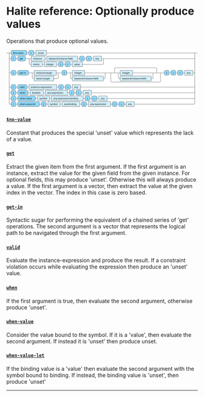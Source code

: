 <!---
  This markdown file was generated. Do not edit.
  -->

# Halite reference: Optionally produce values

Operations that produce optional values.

!["optional-out"](../halite-bnf-diagrams/optional-out.svg)

#### [`$no-value`](halite_full-reference.md#_Dno-value)

Constant that produces the special 'unset' value which represents the lack of a value.

#### [`get`](halite_full-reference.md#get)

Extract the given item from the first argument. If the first argument is an instance, extract the value for the given field from the given instance. For optional fields, this may produce 'unset'. Otherwise this will always produce a value. If the first argument is a vector, then extract the value at the given index in the vector. The index in this case is zero based.

#### [`get-in`](halite_full-reference.md#get-in)

Syntactic sugar for performing the equivalent of a chained series of 'get' operations. The second argument is a vector that represents the logical path to be navigated through the first argument.

#### [`valid`](halite_full-reference.md#valid)

Evaluate the instance-expression and produce the result. If a constraint violation occurs while evaluating the expression then produce an 'unset' value.

#### [`when`](halite_full-reference.md#when)

If the first argument is true, then evaluate the second argument, otherwise produce 'unset'.

#### [`when-value`](halite_full-reference.md#when-value)

Consider the value bound to the symbol. If it is a 'value', then evaluate the second argument. If instead it is 'unset' then produce unset.

#### [`when-value-let`](halite_full-reference.md#when-value-let)

If the binding value is a 'value' then evaluate the second argument with the symbol bound to binding. If instead, the binding value is 'unset', then produce 'unset'

---
